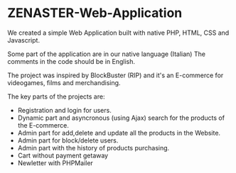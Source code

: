 # ZENASTER-Web-Application
We created a simple Web Application built with native PHP, HTML, CSS and Javascript.

Some part of the application are in our native language (Italian) The comments in the code should be in English.

The project was inspired by BlockBuster (RIP) and it's an E-commerce for videogames, films and merchandising.

The key parts of the projects are:

- Registration and login for users.
- Dynamic part and asyncronous (using Ajax) search for the products of the E-commerce.
- Admin part for add,delete and update all the products in the Website.
- Admin part for block/delete users.
- Admin part with the history of products purchasing.
- Cart without payment getaway
- Newletter with PHPMailer
